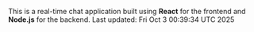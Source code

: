 This is a real-time chat application built using **React** for the frontend and **Node.js** for the backend.
Last updated: Fri Oct  3 00:39:34 UTC 2025
